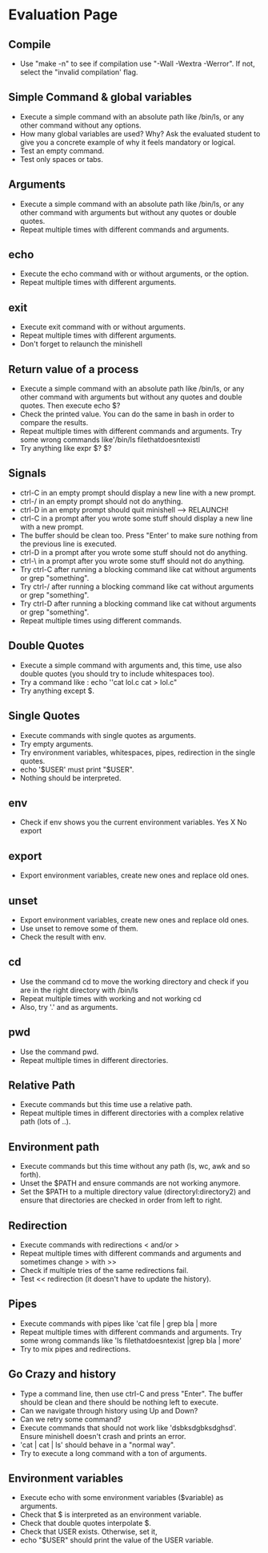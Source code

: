 # Evaluation Page

## Compile

- Use "make -n" to see if compilation use "-Wall -Wextra -Werror". If not, select the "invalid compilation' flag.

## Simple Command & global variables

- Execute a simple command with an absolute path like /bin/ls, or any other command without any options.
- How many global variables are used? Why? Ask the evaluated student to give you a concrete example of why it feels mandatory or logical.
- Test an empty command.
- Test only spaces or tabs.

## Arguments

- Execute a simple command with an absolute path like /bin/ls, or any other command with arguments but without any quotes or double quotes.
- Repeat multiple times with different commands and arguments.

## echo

- Execute the echo command with or without arguments, or the option.
- Repeat multiple times with different arguments.

## exit

- Execute exit command with or without arguments.
- Repeat multiple times with different arguments.
- Don't forget to relaunch the minishell

## Return value of a process

- Execute a simple command with an absolute path like /bin/Is, or any other command with arguments but without any quotes and double quotes. Then execute echo $?
- Check the printed value. You can do the same in bash in order to compare the results.
- Repeat multiple times with different commands and arguments. Try some wrong commands like'/bin/Is filethatdoesntexistl
- Try anything like expr $? $?

## Signals

- ctrl-C in an empty prompt should display a new line with a new prompt.
- ctrl-/ in an empty prompt should not do anything.
- ctrl-D in an empty prompt should quit minishell --> RELAUNCH!
- ctrl-C in a prompt after you wrote some stuff should display a new line with a new prompt.
- The buffer should be clean too. Press "Enter' to make sure nothing from the previous line is executed.
- ctrl-D in a prompt after you wrote some stuff should not do anything.
- ctrl-\ in a prompt after you wrote some stuff should not do anything.
- Try ctrl-C after running a blocking command like cat without arguments or grep "something".
- Try ctrl-/ after running a blocking command like cat without arguments or grep "something".
- Try ctrl-D after running a blocking command like cat without arguments or grep "something".
- Repeat multiple times using different commands.

## Double Quotes

- Execute a simple command with arguments and, this time, use also double quotes (you should try to include whitespaces too).
- Try a command like : echo ''cat lol.c cat > Iol.c"
- Try anything except $.

## Single Quotes

- Execute commands with single quotes as arguments.
- Try empty arguments.
- Try environment variables, whitespaces, pipes, redirection in the single quotes.
- echo '$USER' must print "$USER".
- Nothing should be interpreted.

## env

- Check if env shows you the current environment variables. Yes X No
export

## export
- Export environment variables, create new ones and replace old ones.

## unset

- Export environment variables, create new ones and replace old ones.
- Use unset to remove some of them.
- Check the result with env.

## cd
- Use the command cd to move the working directory and check if you are in the right directory with /bin/ls
- Repeat multiple times with working and not working cd
- Also, try '.' and as arguments.

## pwd

- Use the command pwd.
- Repeat multiple times in different directories.

## Relative Path

- Execute commands but this time use a relative path.
- Repeat multiple times in different directories with a complex relative path (lots of ..).

## Environment path

- Execute commands but this time without any path (ls, wc, awk and so forth).
- Unset the $PATH and ensure commands are not working anymore.
- Set the $PATH to a multiple directory value (directoryl:directory2) and ensure that directories are checked in order from left to right.

## Redirection

- Execute commands with redirections < and/or >
- Repeat multiple times with different commands and arguments and sometimes change > with >>
- Check if multiple tries of the same redirections fail.
- Test << redirection (it doesn't have to update the history).

## Pipes

- Execute commands with pipes like 'cat file | grep bla | more
- Repeat multiple times with different commands and arguments.
Try some wrong commands like 'ls filethatdoesntexist |grep bla | more'
- Try to mix pipes and redirections.

## Go Crazy and history

- Type a command line, then use ctrl-C and press "Enter". The buffer should be clean and there should be nothing left to execute.
- Can we navigate through history using Up and Down?
- Can we retry some command?
- Execute commands that should not work like 'dsbksdgbksdghsd'. Ensure minishell doesn't crash and prints an error.
- 'cat | cat | ls' should behave in a "normal way".
- Try to execute a long command with a ton of arguments.

## Environment variables

- Execute echo with some environment variables ($variable) as arguments.
- Check that $ is interpreted as an environment variable.
- Check that double quotes interpolate $.
- Check that USER exists. Otherwise, set it,
- echo "$USER" should print the value of the USER variable.